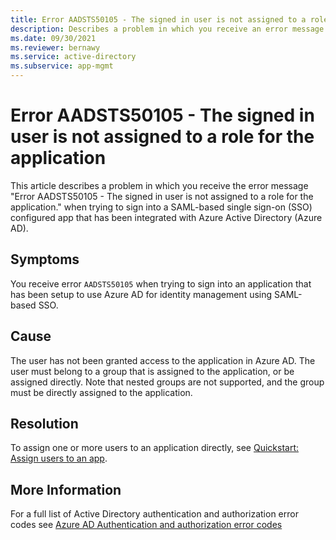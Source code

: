 ```yaml
---
title: Error AADSTS50105 - The signed in user is not assigned to a role for the application.
description: Describes a problem in which you receive an error message when signing in to SAML-based single sign-on configured app that has been configured to use Azure Active Directory as an Identity Provider (IdP). The signed in user is not assigned to a role for the application.
ms.date: 09/30/2021
ms.reviewer: bernawy
ms.service: active-directory
ms.subservice: app-mgmt
---
```

# Error AADSTS50105 - The signed in user is not assigned to a role for the application

This article describes a problem in which you receive the error message "Error AADSTS50105 - The signed in user is not assigned to a role for the application." when trying to sign into a SAML-based single sign-on (SSO) configured app that has been integrated with Azure Active Directory (Azure AD).

## Symptoms

You receive error `AADSTS50105` when trying to sign into an application that has been setup to use Azure AD for identity management using SAML-based SSO.

## Cause

The user has not been granted access to the application in Azure AD. The user must belong to a group that is assigned to the application, or be assigned directly. Note that nested groups are not supported, and the group must be directly assigned to the application.

## Resolution

 To assign one or more users to an application directly, see [Quickstart: Assign users to an app](/azure/active-directory/manage-apps/add-application-portal-assign-users).

## More Information

For a full list of Active Directory authentication and authorization error codes see [Azure AD Authentication and authorization error codes](/azure/active-directory/develop/reference-aadsts-error-codes)
